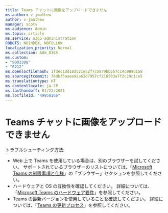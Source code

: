 ```yaml
---
title: Teams チャットに画像をアップロードできません
ms.author: v-jmathew
author: v-jmathew
manager: scotv
ms.audience: Admin
ms.topic: article
ms.service: o365-administration
ROBOTS: NOINDEX, NOFOLLOW
localization_priority: Normal
ms.collection: Adm_O365
ms.custom:
- "9003308"
- "6212"
ms.openlocfilehash: 1fdec1dd18d521e52f7c5879bb5b7c14c989d158
ms.sourcegitcommit: 76dbf5aaea92a62d7957cf210583a7f2c29c1ce5
ms.translationtype: HT
ms.contentlocale: ja-JP
ms.lasthandoff: 01/22/2021
ms.locfileid: "49950166"
---
```

# <a name="cant-upload-an-image-to-a-teams-chat"></a>Teams チャットに画像をアップロードできません

トラブルシューティング方法:

- Web 上で Teams を使用している場合は、別のブラウザーを試してください。 サポートされているブラウザーのリストについては、「[Microsoft Teams の制限事項と仕様](https://docs.microsoft.com/microsoftteams/limits-specifications-teams)」の「ブラウザー」セクションを参照してください。
- ハードウェアと OS の互換性を確認してください。 詳細については、「[Microsoft Teams のハードウェア要件](https://docs.microsoft.com/microsoftteams/hardware-requirements-for-the-teams-app)」を参照してください。
- Teams の最新バージョンを使用していることを確認してください。 詳細については、「[Teams の更新プロセス](https://docs.microsoft.com/microsoftteams/teams-client-update)」を参照してください。
